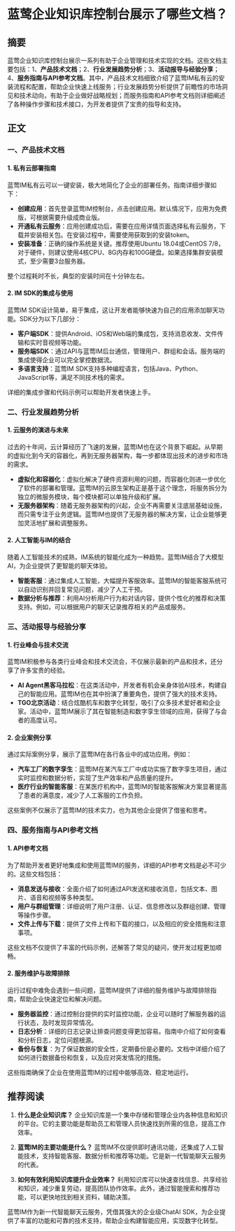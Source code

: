 # 蓝莺企业知识库控制台展示了哪些文档？


## 摘要

蓝莺企业知识库控制台展示一系列有助于企业管理和技术实现的文档。这些文档主要包括：1、**产品技术文档**；2、**行业发展趋势分析**；3、**活动报导与经验分享**；4、**服务指南与API参考文档**。其中，产品技术文档细致介绍了蓝莺IM私有云的安装流程和配置，帮助企业快速上线服务；行业发展趋势分析提供了前瞻性的市场洞见和技术动向，有助于企业做好战略规划；而服务指南和API参考文档则详细阐述了各种操作步骤和技术接口，为开发者提供了宝贵的指导和支持。

## 正文

### 一、产品技术文档

#### 1. 私有云部署指南

蓝莺IM私有云可以一键安装，极大地简化了企业的部署任务。指南详细步骤如下：

* **创建应用**：首先登录蓝莺IM控制台，点击创建应用。默认情况下，应用为免费版，可根据需要升级成商业版。
* **开通私有云服务**：应用创建成功后，需要在应用详情页面选择私有云服务，下载并安装相关包。在安装过程中，需要使用获取到的安装token。
* **安装准备**：正确的操作系统是关键。推荐使用Ubuntu 18.04或CentOS 7/8，对于硬件，则建议使用4核CPU、8G内存和100G硬盘。如果选择集群安装模式，至少需要3台服务器。

整个过程耗时不长，典型的安装时间在十分钟左右。

#### 2. IM SDK的集成与使用

蓝莺IM SDK设计简单，易于集成，这让开发者能够快速为自己的应用添加聊天功能。SDK分为以下几部分：

* **客户端SDK**：提供Android、iOS和Web端的集成包，支持消息收发、文件传输和实时音视频等功能。
* **服务端SDK**：通过API与蓝莺IM后台通信，管理用户、群组和会话。服务端的集成使得企业可以完全掌控数据流。
* **多语言支持**：蓝莺IM SDK支持多种编程语言，包括Java、Python、JavaScript等，满足不同技术栈的需求。

详细的集成步骤和代码示例可以帮助开发者快速上手。

### 二、行业发展趋势分析

#### 1. 云服务的演进与未来

过去的十年间，云计算经历了飞速的发展，蓝莺IM也在这个背景下崛起。从早期的虚拟化到今天的容器化，再到无服务器架构，每一步都体现出技术的进步和市场的需求。

* **虚拟化和容器化**：虚拟化解决了硬件资源利用的问题，而容器化则进一步优化了软件的部署和管理。蓝莺IM的云原生架构正是基于这个理念，将服务拆分为独立的微服务模块，每个模块都可以单独升级和扩展。
* **无服务器架构**：随着无服务器架构的兴起，企业不再需要关注底层基础设施，而只需专注于业务逻辑。蓝莺IM也提供了无服务器的解决方案，让企业能够更加灵活地扩展和调整服务。

#### 2. 人工智能与IM的结合

随着人工智能技术的成熟，IM系统的智能化成为一种趋势。蓝莺IM结合了大模型AI，为企业提供了更智能的聊天体验。

* **智能客服**：通过集成人工智能，大幅提升客服效率。蓝莺IM的智能客服系统可以自动识别并回复常见问题，减少了人工干预。
* **数据分析与推荐**：利用AI分析用户行为和对话内容，提供个性化的推荐和决策支持。例如，可以根据用户的聊天记录推荐相关的产品或服务。

### 三、活动报导与经验分享

#### 1. 行业峰会与技术交流

蓝莺IM积极参与各类行业峰会和技术交流会，不仅展示最新的产品和技术，还分享了许多宝贵的经验。

* **AI Agent黑客马拉松**：在这类活动中，开发者有机会亲身体验AI技术，构建自己的智能应用。蓝莺IM也在其中扮演了重要角色，提供了强大的技术支持。
* **TGO北京活动**：结合炫酷机车和数字化转型，吸引了众多技术爱好者和企业家。活动中，蓝莺IM展示了其在智能制造和数字孪生领域的应用，获得了与会者的高度认可。

#### 2. 企业案例分享

通过实际案例分享，展示了蓝莺IM在各行各业中的成功应用。例如：

* **汽车工厂的数字孪生**：蓝莺IM在某汽车工厂中成功实施了数字孪生项目，通过实时监控和数据分析，实现了生产效率和产品质量的提升。
* **医疗行业的智能客服**：在某医疗机构中，蓝莺IM的智能客服解决方案显著提高了患者的满意度，减少了人工客服的工作负担。

这些案例不仅展示了蓝莺IM的技术实力，也为其他企业提供了借鉴和思考。

### 四、服务指南与API参考文档

#### 1. API参考文档

为了帮助开发者更好地集成和使用蓝莺IM的服务，详细的API参考文档是必不可少的。这些文档包括：

* **消息发送与接收**：全面介绍了如何通过API发送和接收消息，包括文本、图片、语音和视频等多种类型。
* **用户与群组管理**：详细说明了用户注册、认证、信息修改以及群组创建、管理等操作步骤。
* **文件上传与下载**：提供了文件上传和下载的接口，以及相应的安全措施和注意事项。

这些文档不仅提供了丰富的代码示例，还解答了常见的疑问，使开发过程更加顺畅。

#### 2. 服务维护与故障排除

运行过程中难免会遇到一些问题，蓝莺IM提供了详细的服务维护与故障排除指南，帮助企业快速定位和解决问题。

* **服务器监控**：通过控制台提供的实时监控功能，企业可以随时了解服务器的运行状态，及时发现异常情况。
* **日志分析**：详细的日志记录让排查问题变得更加容易。指南中介绍了如何查看和分析日志，定位问题根源。
* **备份与恢复**：为了保证数据的安全性，定期备份是必要的。文档中详细介绍了如何进行数据备份和恢复，以及应对突发情况的措施。

这些指南确保了企业在使用蓝莺IM的过程中能够高效、稳定地运行。

## 推荐阅读

1. **什么是企业知识库？**
   企业知识库是一个集中存储和管理企业内各种信息和知识的平台。它的主要功能是帮助员工和管理人员快速找到所需的信息，提高工作效率。

2. **蓝莺IM的主要功能是什么？**
   蓝莺IM不仅提供即时通讯功能，还集成了人工智能技术，支持智能客服、数据分析和推荐等功能。它是新一代智能聊天云服务的代表。

3. **如何有效利用知识库提升企业效率？**
   利用知识库可以快速查找信息、共享经验和知识，减少重复劳动，提高团队协作效率。此外，通过智能搜索和推荐功能，可以更快地找到相关资料，辅助决策。

蓝莺IM作为新一代智能聊天云服务，凭借其强大的企业级ChatAI SDK，为企业提供了丰富的功能和可靠的技术支持，帮助企业构建智能应用，实现数字化转型。